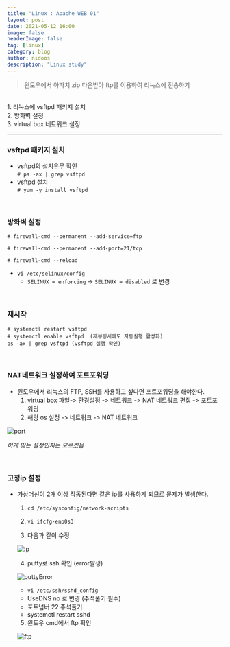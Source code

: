 ```yaml
---
title: "Linux : Apache WEB 01"
layout: post
date: 2021-05-12 16:00
image: false
headerImage: false
tag: [linux]
category: blog
author: nidoos
description: "Linux study"
---
```


>윈도우에서 아파치.zip 다운받아 ftp를 이용하여 리눅스에 전송하기

<br>
1. 리눅스에 vsftpd 패키지 설치 <br>
2. 방화벽 설정 <br>
3. virtual box 네트워크 설정

---

### vsftpd 패키지 설치
- vsftpd의 설치유무 확인<br>
    `# ps -ax | grep vsftpd` <br>
- vsftpd 설치<br>
   `# yum -y install vsftpd`

<br>

### 방화벽 설정

```
# firewall-cmd --permanent --add-service=ftp

# firewall-cmd --permanent --add-port=21/tcp

# firewall-cmd --reload

```

- `vi /etc/selinux/config`
  - `SELINUX = enforcing` -> `SELINUX = disabled` 로 변경

<br>

### 재시작

```
# systemctl restart vsftpd
# systemctl enable vsftpd  (재부팅시에도 자동실행 활성화)
ps -ax | grep vsftpd (vsftpd 실행 확인)
```

<br>

### NAT네트워크 설정하여 포트포워딩

- 윈도우에서 리눅스의 FTP, SSH를 사용하고 싶다면 포트포워딩을 해야한다. <br>
  1) virtual box 파일-> 환경설정 -> 네트워크 -> NAT 네트워크 편집 -> 포트포워딩 <br>
  2) 해당 os 설정 -> 네트워크 -> NAT 네트워크

![port](https://user-images.githubusercontent.com/71308719/118240210-b012fc00-b4d5-11eb-823f-27cadf55c9d0.JPG)

*이게 맞는 설정인지는 모르겠음*

<br>

### 고정ip 설정

- 가상머신이 2개 이상 작동된다면 같은 ip를 사용하게 되므로 문제가 발생한다.
  
  1) `cd /etc/sysconfig/network-scripts`
   
  2) `vi ifcfg-enp0s3`
  
  3) 다음과 같이 수정
   
   ![ip](https://user-images.githubusercontent.com/71308719/118241860-9a063b00-b4d7-11eb-9a1c-bc18244733fd.JPG)

  4) putty로 ssh 확인 (error발생)
   
   ![puttyError](https://user-images.githubusercontent.com/71308719/118242411-4516f480-b4d8-11eb-8b4b-c36a75e6ecda.jpg)

   - `vi /etc/ssh/sshd_config`
   - UseDNS no 로 변경 (주석풀기 필수)
   - 포트넘버 22 주석풀기
   - systemctl restart sshd
  
  5) 윈도우 cmd에서 ftp 확인
   
    ![ftp](https://user-images.githubusercontent.com/71308719/118243893-ec485b80-b4d9-11eb-8705-3fd7e46cc17d.JPG)

